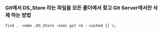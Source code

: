 ### Git에서 DS_Store 라는 파일을 모든 폴더에서 찾고 Git Server에서만 삭제 하는 방법

```
find . -name .DS_Store -exec git rm --cached {} \;
```
